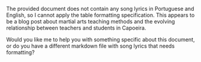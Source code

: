 The provided document does not contain any song lyrics in Portuguese and English, so I cannot apply the table formatting specification. This appears to be a blog post about martial arts teaching methods and the evolving relationship between teachers and students in Capoeira.

Would you like me to help you with something specific about this document, or do you have a different markdown file with song lyrics that needs formatting?